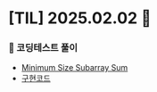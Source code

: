 # [TIL] 2025.02.02 📘

### 📝 코딩테스트 풀이
- [Minimum Size Subarray Sum](https://leetcode.com/problems/minimum-size-subarray-sum/description/?envType=problem-list-v2&envId=sliding-window)
- [구현코드](https://github.com/no-cy/TIL/blob/main/study/coding-test/java/Level2/209.%20Minimum%20Size%20Subarray%20Sum.java) 

